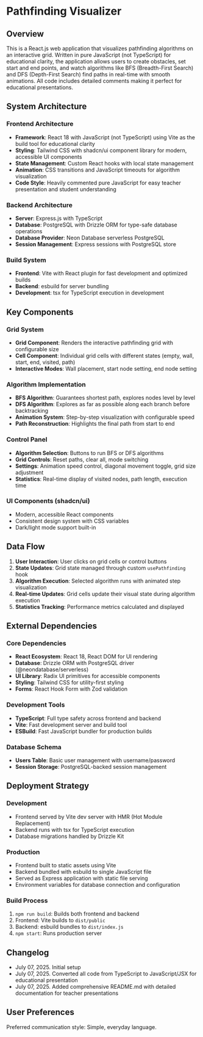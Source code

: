 # Pathfinding Visualizer

## Overview

This is a React.js web application that visualizes pathfinding algorithms on an interactive grid. Written in pure JavaScript (not TypeScript) for educational clarity, the application allows users to create obstacles, set start and end points, and watch algorithms like BFS (Breadth-First Search) and DFS (Depth-First Search) find paths in real-time with smooth animations. All code includes detailed comments making it perfect for educational presentations.

## System Architecture

### Frontend Architecture
- **Framework**: React 18 with JavaScript (not TypeScript) using Vite as the build tool for educational clarity
- **Styling**: Tailwind CSS with shadcn/ui component library for modern, accessible UI components
- **State Management**: Custom React hooks with local state management
- **Animation**: CSS transitions and JavaScript timeouts for algorithm visualization
- **Code Style**: Heavily commented pure JavaScript for easy teacher presentation and student understanding

### Backend Architecture
- **Server**: Express.js with TypeScript
- **Database**: PostgreSQL with Drizzle ORM for type-safe database operations
- **Database Provider**: Neon Database serverless PostgreSQL
- **Session Management**: Express sessions with PostgreSQL store

### Build System
- **Frontend**: Vite with React plugin for fast development and optimized builds
- **Backend**: esbuild for server bundling
- **Development**: tsx for TypeScript execution in development

## Key Components

### Grid System
- **Grid Component**: Renders the interactive pathfinding grid with configurable size
- **Cell Component**: Individual grid cells with different states (empty, wall, start, end, visited, path)
- **Interactive Modes**: Wall placement, start node setting, end node setting

### Algorithm Implementation
- **BFS Algorithm**: Guarantees shortest path, explores nodes level by level
- **DFS Algorithm**: Explores as far as possible along each branch before backtracking
- **Animation System**: Step-by-step visualization with configurable speed
- **Path Reconstruction**: Highlights the final path from start to end

### Control Panel
- **Algorithm Selection**: Buttons to run BFS or DFS algorithms
- **Grid Controls**: Reset paths, clear all, mode switching
- **Settings**: Animation speed control, diagonal movement toggle, grid size adjustment
- **Statistics**: Real-time display of visited nodes, path length, execution time

### UI Components (shadcn/ui)
- Modern, accessible React components
- Consistent design system with CSS variables
- Dark/light mode support built-in

## Data Flow

1. **User Interaction**: User clicks on grid cells or control buttons
2. **State Updates**: Grid state managed through custom `usePathfinding` hook
3. **Algorithm Execution**: Selected algorithm runs with animated step visualization
4. **Real-time Updates**: Grid cells update their visual state during algorithm execution
5. **Statistics Tracking**: Performance metrics calculated and displayed

## External Dependencies

### Core Dependencies
- **React Ecosystem**: React 18, React DOM for UI rendering
- **Database**: Drizzle ORM with PostgreSQL driver (@neondatabase/serverless)
- **UI Library**: Radix UI primitives for accessible components
- **Styling**: Tailwind CSS for utility-first styling
- **Forms**: React Hook Form with Zod validation

### Development Tools
- **TypeScript**: Full type safety across frontend and backend
- **Vite**: Fast development server and build tool
- **ESBuild**: Fast JavaScript bundler for production builds

### Database Schema
- **Users Table**: Basic user management with username/password
- **Session Storage**: PostgreSQL-backed session management

## Deployment Strategy

### Development
- Frontend served by Vite dev server with HMR (Hot Module Replacement)
- Backend runs with tsx for TypeScript execution
- Database migrations handled by Drizzle Kit

### Production
- Frontend built to static assets using Vite
- Backend bundled with esbuild to single JavaScript file
- Served as Express application with static file serving
- Environment variables for database connection and configuration

### Build Process
1. `npm run build`: Builds both frontend and backend
2. Frontend: Vite builds to `dist/public`
3. Backend: esbuild bundles to `dist/index.js`
4. `npm start`: Runs production server

## Changelog
- July 07, 2025. Initial setup
- July 07, 2025. Converted all code from TypeScript to JavaScript/JSX for educational presentation
- July 07, 2025. Added comprehensive README.md with detailed documentation for teacher presentations

## User Preferences

Preferred communication style: Simple, everyday language.